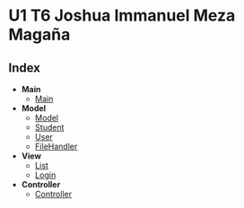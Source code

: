 # U1 T6 Joshua Immanuel Meza Magaña

## Index

- **Main**
    - [Main](./src/com/company/main/Main.java)
- **Model**
    - [Model](./src/com/company/model/Model.java)
    - [Student](./src/com/company/model/Student.java)
    - [User](./src/com/company/model/User.java)
    - [FileHandler](./src/com/company/model/FileHandler.java)
- **View**
    - [List](./src/com/company/view/List.java)
    - [Login](./src/com/company/view/Login.java)
- **Controller**
    - [Controller](./src/com/company/controller/Controller.java)
